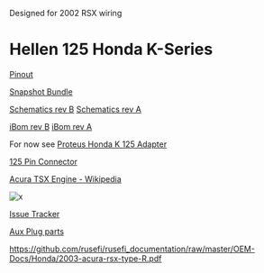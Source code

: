 Designed for 2002 RSX wiring

# Hellen 125 Honda K-Series

[Pinout](https://rusefi.com/docs/pinouts/hellen/hellen-honda-k/)

[Snapshot Bundle](https://rusefi.com/build_server/rusefi_bundle_hellen-honda-k.zip)

[Schematics rev B](https://github.com/rusefi/rusefi_documentation/raw/master/Hardware/Hellen/hellen125honda-b-schematic.pdf)
[Schematics rev A](https://github.com/rusefi/rusefi_documentation/raw/master/Hardware/Hellen/hellen125honda-a-schematic.pdf)

[iBom rev B](https://rusefi.com/docs/ibom/hellen125honda-b-ibom.html)
[iBom rev A](https://rusefi.com/docs/ibom/hellen125honda-a-ibom.html)


For now see [Proteus Honda K 125 Adapter](https://github.com/rusefi/proteus-Honda-K-125-adapter)

[125 Pin Connector](OEM-connectors#125)

[Acura TSX Engine - Wikipedia](https://en.wikipedia.org/wiki/Acura_TSX#Engine)

![x](Hardware/Hellen/hellen125honda-front-rev-a.jpg)


[Issue Tracker](https://github.com/rusefi/hellen125honda-issues)



[Aux Plug parts](https://github.com/rusefi/hellen125honda-issues/issues/1)

https://github.com/rusefi/rusefi_documentation/raw/master/OEM-Docs/Honda/2003-acura-rsx-type-R.pdf
